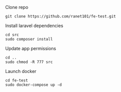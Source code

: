 Clone repo
```
git clone https://github.com/ranet101/fe-test.git
```
Install laravel dependencies
```
cd src
sudo composer install
```
Update app permissions
```
cd ..
sudo chmod -R 777 src
```
Launch docker
```
cd fe-test
sudo docker-compose up -d
```